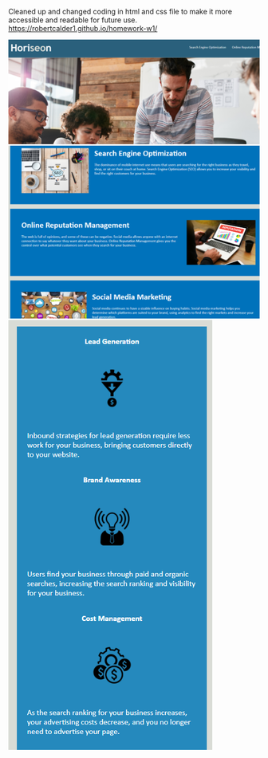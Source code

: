 Cleaned up and changed coding in html and css file to make it more accessible and readable for future use.
https://robertcalder1.github.io/homework-w1/

![](./assets/screenshots/Website-screenshot-1.PNG)
![](./assets/screenshots/Website-screenshot-2.PNG)
![](./assets/screenshots/Website-screenshot-3.PNG)     